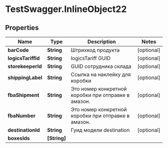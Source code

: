 # TestSwagger.InlineObject22

## Properties

Name | Type | Description | Notes
------------ | ------------- | ------------- | -------------
**barCode** | **String** | Штрихкод продукта | [optional] 
**logicsTariffId** | **String** |  logicsTariff GUID | [optional] 
**storekeeperId** | **String** | GUID сотрудника склада | [optional] 
**shippingLabel** | **String** | Ссылка на наклейку для коробки | [optional] 
**fbaShipment** | **String** | Это номер конкретной коробки при отправке в амазон. | [optional] 
**fbaNumber** | **String** | Это номер конкретной коробки при отправке в амазон. | [optional] 
**destinationId** | **String** | Гуид модели destination | [optional] 
**boxesIds** | **[String]** |  | 


